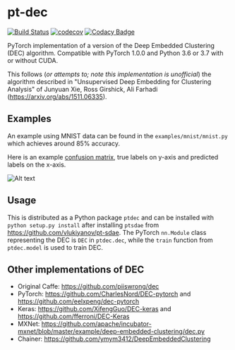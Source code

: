 # pt-dec
[![Build Status](https://travis-ci.org/vlukiyanov/pt-dec.svg?branch=master)](https://travis-ci.org/vlukiyanov/pt-dec) [![codecov](https://codecov.io/gh/vlukiyanov/pt-dec/branch/master/graph/badge.svg)](https://codecov.io/gh/vlukiyanov/pt-dec)
[![Codacy Badge](https://api.codacy.com/project/badge/Grade/5877a6b3baa342c3bb2d8f4a4c94f8dd)](https://app.codacy.com/app/vlukiyanov/pt-dec?utm_source=github.com&utm_medium=referral&utm_content=vlukiyanov/pt-dec&utm_campaign=Badge_Grade_Settings)

PyTorch implementation of a version of the Deep Embedded Clustering (DEC) algorithm. Compatible with PyTorch 1.0.0 and Python 3.6 or 3.7 with or without CUDA.

This follows (*or attempts to; note this implementation is unofficial*) the algorithm described in "Unsupervised Deep Embedding for Clustering Analysis" of Junyuan Xie, Ross Girshick, Ali Farhadi (<https://arxiv.org/abs/1511.06335>).

## Examples

An example using MNIST data can be found in the `examples/mnist/mnist.py` which achieves around 85% accuracy.

Here is an example [confusion matrix](http://scikit-learn.org/stable/modules/generated/sklearn.metrics.confusion_matrix.html), true labels on y-axis and predicted labels on the x-axis.

![Alt text](confusion.png)

## Usage

This is distributed as a Python package `ptdec` and can be installed with `python setup.py install` after installing `ptsdae` from https://github.com/vlukiyanov/pt-sdae. The PyTorch `nn.Module` class representing the DEC is `DEC` in `ptdec.dec`, while the `train` function from `ptdec.model` is used to train DEC.

## Other implementations of DEC

*   Original Caffe: <https://github.com/piiswrong/dec>
*   PyTorch: <https://github.com/CharlesNord/DEC-pytorch> and <https://github.com/eelxpeng/dec-pytorch>
*   Keras: <https://github.com/XifengGuo/DEC-keras> and <https://github.com/fferroni/DEC-Keras>
*   MXNet: <https://github.com/apache/incubator-mxnet/blob/master/example/deep-embedded-clustering/dec.py>
*   Chainer: <https://github.com/ymym3412/DeepEmbeddedClustering>
